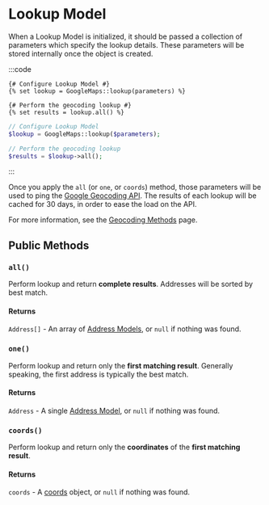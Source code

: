 # Lookup Model

When a Lookup Model is initialized, it should be passed a collection of parameters which specify the lookup details. These parameters will be stored internally once the object is created.

:::code
```twig
{# Configure Lookup Model #}
{% set lookup = GoogleMaps::lookup(parameters) %}

{# Perform the geocoding lookup #}
{% set results = lookup.all() %}
```
```php
// Configure Lookup Model
$lookup = GoogleMaps::lookup($parameters);

// Perform the geocoding lookup
$results = $lookup->all();
```
:::

Once you apply the `all` (or `one`, or `coords`) method, those parameters will be used to ping the [Google Geocoding API](https://developers.google.com/maps/documentation/geocoding/overview). The results of each lookup will be cached for 30 days, in order to ease the load on the API.

For more information, see the [Geocoding Methods](/geocoding/methods/) page.

## Public Methods

### `all()`

Perform lookup and return **complete results**. Addresses will be sorted by best match.

#### Returns

`Address[]` - An array of [Address Models](/models/address-model/), or `null` if nothing was found.

### `one()`

Perform lookup and return only the **first matching result**. Generally speaking, the first address is typically the best match.

#### Returns

`Address` - A single [Address Model](/models/address-model/), or `null` if nothing was found.

### `coords()`

Perform lookup and return only the **coordinates** of the **first matching result**.

#### Returns

`coords` - A [coords](/models/coordinates/) object, or `null` if nothing was found.
